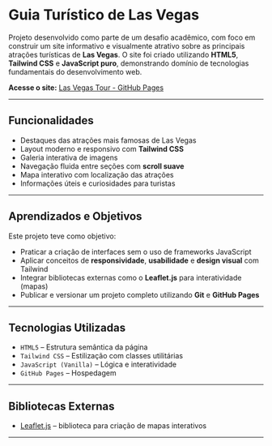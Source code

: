 # Guia Turístico de Las Vegas

Projeto desenvolvido como parte de um desafio acadêmico, com foco em construir um site informativo e visualmente atrativo sobre as principais atrações turísticas de **Las Vegas**. O site foi criado utilizando **HTML5**, **Tailwind CSS** e **JavaScript puro**, demonstrando domínio de tecnologias fundamentais do desenvolvimento web.

**Acesse o site:** [Las Vegas Tour - GitHub Pages](https://gmendeszz.github.io/LasVegasTour/)

---

## Funcionalidades

- Destaques das atrações mais famosas de Las Vegas  
- Layout moderno e responsivo com **Tailwind CSS**  
- Galeria interativa de imagens  
- Navegação fluida entre seções com **scroll suave**  
- Mapa interativo com localização das atrações  
- Informações úteis e curiosidades para turistas  

---

## Aprendizados e Objetivos

Este projeto teve como objetivo:

- Praticar a criação de interfaces sem o uso de frameworks JavaScript  
- Aplicar conceitos de **responsividade**, **usabilidade** e **design visual** com Tailwind  
- Integrar bibliotecas externas como o **Leaflet.js** para interatividade (mapas)  
- Publicar e versionar um projeto completo utilizando **Git** e **GitHub Pages**  

---

## Tecnologias Utilizadas

- `HTML5` – Estrutura semântica da página  
- `Tailwind CSS` – Estilização com classes utilitárias  
- `JavaScript (Vanilla)` – Lógica e interatividade  
- `GitHub Pages` – Hospedagem 

---

## Bibliotecas Externas

- [Leaflet.js](https://leafletjs.com/) – biblioteca para criação de mapas interativos  

---
